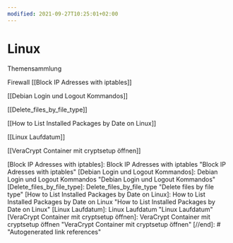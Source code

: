 ```yaml
---
modified: 2021-09-27T10:25:01+02:00
---
```


# Linux

Themensammlung

Firewall
[[Block IP Adresses with iptables]]

[[Debian Login und Logout Kommandos]]

[[Delete_files_by_file_type]]

[[How to List Installed Packages by Date on Linux]]

[[Linux Laufdatum]]

[[VeraCrypt Container mit cryptsetup öffnen]]

[//begin]: # "Autogenerated link references for markdown compatibility"
[Block IP Adresses with iptables]: Block IP Adresses with iptables "Block IP Adresses with iptables"
[Debian Login und Logout Kommandos]: Debian Login und Logout Kommandos "Debian Login und Logout Kommandos"
[Delete_files_by_file_type]: Delete_files_by_file_type "Delete files by file type"
[How to List Installed Packages by Date on Linux]: How to List Installed Packages by Date on Linux "How to List Installed Packages by Date on Linux"
[Linux Laufdatum]: Linux Laufdatum "Linux Laufdatum"
[VeraCrypt Container mit cryptsetup öffnen]: VeraCrypt Container mit cryptsetup öffnen "VeraCrypt Container mit cryptsetup öffnen"
[//end]: # "Autogenerated link references"